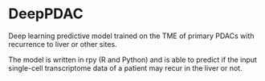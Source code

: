 # DeepPDAC
Deep learning predictive model trained on the TME of primary PDACs with recurrence to liver or other sites.

The model is written in rpy (R and Python) and is able to predict if the input single-cell transcriptome data of a patient may recur in the liver or not.
